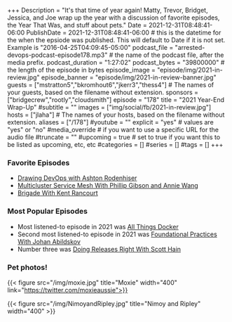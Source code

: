 +++
Description = "It's that time of year again! Matty, Trevor, Bridget, Jessica, and Joe wrap up the year with a discussion of favorite episodes, the Year That Was, and stuff about pets."
Date = 2021-12-31T08:48:41-06:00
PublishDate = 2021-12-31T08:48:41-06:00 # this is the datetime for the when the epsiode was published. This will default to Date if it is not set. Example is "2016-04-25T04:09:45-05:00"
podcast_file = "arrested-devops-podcast-episode178.mp3" # the name of the podcast file, after the media prefix.
podcast_duration = "1:27:02"
podcast_bytes = "39800000" # the length of the episode in bytes
episode_image = "episode/img/2021-in-review.jpg"
episode_banner = "episode/img/2021-in-review-banner.jpg"
guests = ["mstratton5","bkromhout6","jkerr3","thess4"] # The names of your guests, based on the filename without extension.
sponsors = ["bridgecrew","rootly","cloudsmith"]
episode = "178"
title = "2021 Year-End Wrap-Up"
#subtitle = ""
images = ["img/social/fb/2021-in-review.jpg"]
hosts = ["jlaha"] # The names of your hosts, based on the filename without extension.
aliases = ["/178"]
#youtube = ""
explicit = "yes" # values are "yes" or "no"
#media_override # if you want to use a specific URL for the audio file
#truncate = ""
#upcoming = true # set to true if you want this to be listed as upcoming, etc, etc
#categories = []
#series = []
#tags = []
+++
### Favorite Episodes
- [Drawing DevOps with Ashton Rodenhiser](https://www.arresteddevops.com/drawing-devops/)
- [Multicluster Service Mesh With Phillip Gibson and Annie Wang](https://www.arresteddevops.com/multicluster-service-mesh/)
- [Brigade With Kent Rancourt](https://www.arresteddevops.com/brigade/)

### Most Popular Episodes

- Most listened-to episode in 2021 was [All Things Docker](https://www.arresteddevops.com/all-things-docker/)
- Second most listened-to episode in 2021 was [Foundational Practices With Johan Abildskov](https://www.arresteddevops.com/foundational-practices/)
- Number three was [Doing Releases Right With Scott Hain](https://www.arresteddevops.com/doing-releases-right/)

### Pet photos!

{{< figure src="/img/moxie.jpg" title="Moxie" width="400" link="https://twitter.com/moxieaussie">}}

{{< figure src="/img/NimoyandRipley.jpg" title="Nimoy and Ripley" width="400" >}}